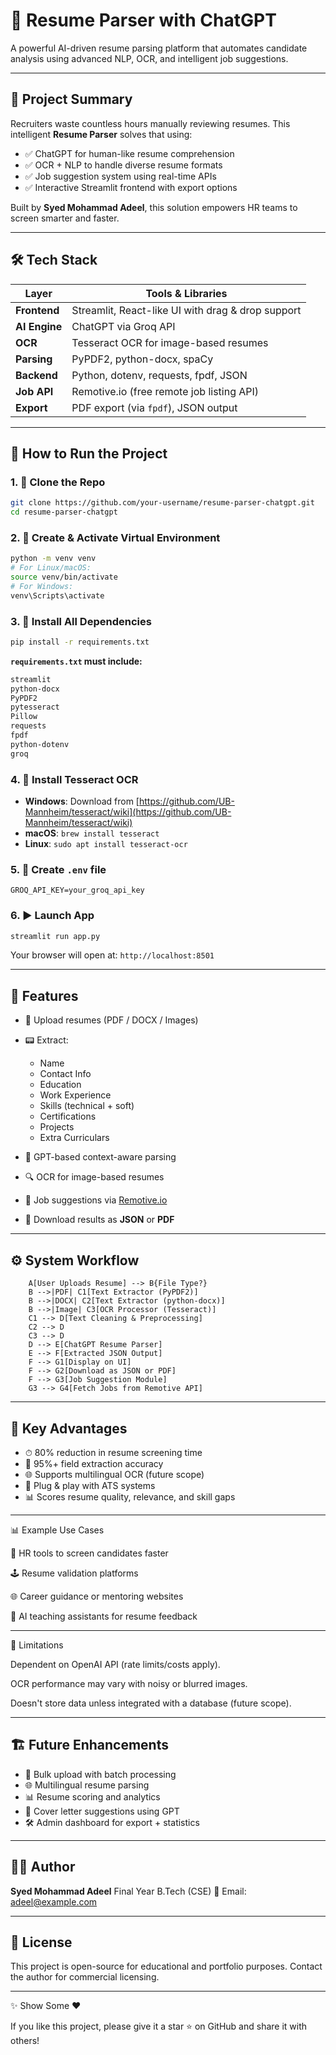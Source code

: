 # 🧠 Resume Parser with ChatGPT

A powerful AI-driven resume parsing platform that automates candidate analysis using advanced NLP, OCR, and intelligent job suggestions.



---

## 📌 Project Summary

Recruiters waste countless hours manually reviewing resumes. This intelligent **Resume Parser** solves that using:

* ✅ ChatGPT for human-like resume comprehension
* ✅ OCR + NLP to handle diverse resume formats
* ✅ Job suggestion system using real-time APIs
* ✅ Interactive Streamlit frontend with export options

Built by **Syed Mohammad Adeel**, this solution empowers HR teams to screen smarter and faster.

---

## 🛠️ Tech Stack

| Layer         | Tools & Libraries                                 |
| ------------- | ------------------------------------------------- |
| **Frontend**  | Streamlit, React-like UI with drag & drop support |
| **AI Engine** | ChatGPT via Groq API                              |
| **OCR**       | Tesseract OCR for image-based resumes             |
| **Parsing**   | PyPDF2, python-docx, spaCy                        |
| **Backend**   | Python, dotenv, requests, fpdf, JSON              |
| **Job API**   | Remotive.io (free remote job listing API)         |
| **Export**    | PDF export (via `fpdf`), JSON output              |

---

## 🚀 How to Run the Project

### 1. 📅 Clone the Repo

```bash
git clone https://github.com/your-username/resume-parser-chatgpt.git
cd resume-parser-chatgpt
```

### 2. 🐍 Create & Activate Virtual Environment

```bash
python -m venv venv
# For Linux/macOS:
source venv/bin/activate
# For Windows:
venv\Scripts\activate
```

### 3. 📆 Install All Dependencies

```bash
pip install -r requirements.txt
```

**`requirements.txt` must include:**

```txt
streamlit
python-docx
PyPDF2
pytesseract
Pillow
requests
fpdf
python-dotenv
groq
```

### 4. 📂 Install Tesseract OCR

* **Windows**: Download from [https://github.com/UB-Mannheim/tesseract/wiki](https://github.com/UB-Mannheim/tesseract/wiki)
* **macOS**: `brew install tesseract`
* **Linux**: `sudo apt install tesseract-ocr`

### 5. 🔑 Create `.env` file

```env
GROQ_API_KEY=your_groq_api_key
```

### 6. ▶️ Launch App

```bash
streamlit run app.py
```

Your browser will open at:
`http://localhost:8501`

---

## 🧠 Features

* 📌 Upload resumes (PDF / DOCX / Images)
* 📟 Extract:

  * Name
  * Contact Info
  * Education
  * Work Experience
  * Skills (technical + soft)
  * Certifications
  * Projects
  * Extra Curriculars
* 🤖 GPT-based context-aware parsing
* 🔍 OCR for image-based resumes
* 💼 Job suggestions via [Remotive.io](https://remotive.io/api-documentation)
* 📅 Download results as **JSON** or **PDF**

---



## ⚙️ System Workflow

```graph TD
    A[User Uploads Resume] --> B{File Type?}
    B -->|PDF| C1[Text Extractor (PyPDF2)]
    B -->|DOCX| C2[Text Extractor (python-docx)]
    B -->|Image| C3[OCR Processor (Tesseract)]
    C1 --> D[Text Cleaning & Preprocessing]
    C2 --> D
    C3 --> D
    D --> E[ChatGPT Resume Parser]
    E --> F[Extracted JSON Output]
    F --> G1[Display on UI]
    F --> G2[Download as JSON or PDF]
    F --> G3[Job Suggestion Module]
    G3 --> G4[Fetch Jobs from Remotive API]
```

---

## 🌟 Key Advantages

* ⏱ 80% reduction in resume screening time
* 🤖 95%+ field extraction accuracy
* 🌐 Supports multilingual OCR (future scope)
* 📎 Plug & play with ATS systems
* 📊 Scores resume quality, relevance, and skill gaps
  

---
📊 Example Use Cases

💼 HR tools to screen candidates faster

🕹️ Resume validation platforms

🌐 Career guidance or mentoring websites

🤖 AI teaching assistants for resume feedback

---

🚫 Limitations

Dependent on OpenAI API (rate limits/costs apply).

OCR performance may vary with noisy or blurred images.

Doesn't store data unless integrated with a database (future scope).

---

## 🏗️ Future Enhancements

* 📂 Bulk upload with batch processing
* 🌐 Multilingual resume parsing
* 📊 Resume scoring and analytics
* 📄 Cover letter suggestions using GPT
* 🛠️ Admin dashboard for export + statistics

---

## 👨‍💼 Author

**Syed Mohammad Adeel**
Final Year B.Tech (CSE)
📧 Email: [adeel@example.com](mailto:adeel@example.com)

---



## 📃 License

This project is open-source for educational and portfolio purposes.
Contact the author for commercial licensing.

---


✨ Show Some ❤️

If you like this project, please give it a star ⭐ on GitHub and share it with others!

